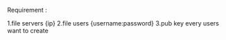 Requirement :

1.file servers {ip}
2.file users {username:password}
3.pub key every users want to create
